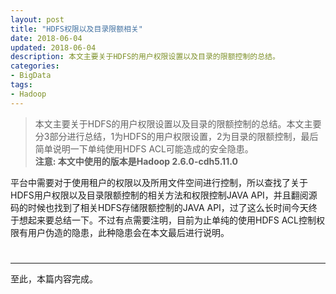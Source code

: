 ```yaml
---
layout: post
title: "HDFS权限以及目录限额相关"
date: 2018-06-04
updated: 2018-06-04
description: 本文主要关于HDFS的用户权限设置以及目录的限额控制的总结。
categories:
- BigData
tags:
- Hadoop
---
```

> 本文主要关于HDFS的用户权限设置以及目录的限额控制的总结。本文主要分3部分进行总结，1为HDFS的用户权限设置，2为目录的限额控制，最后简单说明一下单纯使用HDFS ACL可能造成的安全隐患。  
> **注意: 本文中使用的版本是Hadoop 2.6.0-cdh5.11.0**  
  
平台中需要对于使用租户的权限以及所用文件空间进行控制，所以查找了关于HDFS用户权限以及目录限额控制的相关方法和权限控制JAVA API，并且翻阅源码的时候也找到了相关HDFS存储限额控制的JAVA API，过了这么长时间今天终于想起来要总结一下。不过有点需要注明，目前为止单纯的使用HDFS ACL控制权限有用户伪造的隐患，此种隐患会在本文最后进行说明。  
  
# 
 
---    
至此，本篇内容完成。  
